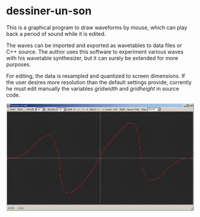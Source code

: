 # dessiner-un-son

This is a graphical program to draw waveforms by mouse, which can play back a period of sound while it is edited.

The waves can be imported and exported as wavetables to data files or C++ source.
The author uses this software to experiment various waves with his wavetable synthesizer, but it can surely be extended for more purposes.

For editing, the data is resampled and quantized to screen dimensions. If the user desires more resolution than the default settings provide, currently he must edit manually the variables *gridwidth* and *gridheight* in source code.

![Screenshot](docs/screenshot.png)
